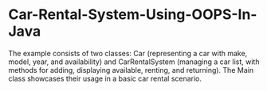 # Car-Rental-System-Using-OOPS-In-Java
The example consists of two classes: Car (representing a car with make, model, year, and availability) and CarRentalSystem (managing a car list, with methods for adding, displaying available, renting, and returning). The Main class showcases their usage in a basic car rental scenario.
